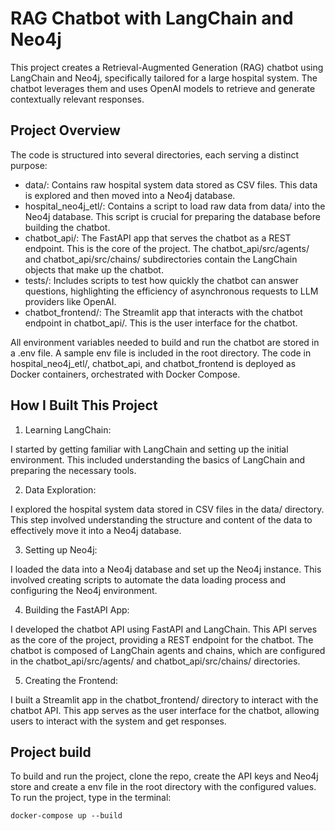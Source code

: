# RAG Chatbot with LangChain and Neo4j

This project creates a Retrieval-Augmented Generation (RAG) chatbot using LangChain and Neo4j, specifically tailored for a large hospital system. The chatbot leverages them and uses OpenAI models to retrieve and generate contextually relevant responses.

## Project Overview

The code is structured into several directories, each serving a distinct purpose:
* data/: Contains raw hospital system data stored as CSV files. This data is explored and then moved into a Neo4j database.
* hospital_neo4j_etl/: Contains a script to load raw data from data/ into the Neo4j database. This script is crucial for preparing the database before building the chatbot.
* chatbot_api/: The FastAPI app that serves the chatbot as a REST endpoint. This is the core of the project. The chatbot_api/src/agents/ and chatbot_api/src/chains/ subdirectories contain the LangChain objects that make up the chatbot.
* tests/: Includes scripts to test how quickly the chatbot can answer questions, highlighting the efficiency of asynchronous requests to LLM providers like OpenAI.
* chatbot_frontend/: The Streamlit app that interacts with the chatbot endpoint in chatbot_api/. This is the user interface for the chatbot.

All environment variables needed to build and run the chatbot are stored in a .env file. A sample env file is included in the root directory. The code in hospital_neo4j_etl/, chatbot_api, and chatbot_frontend is deployed as Docker containers, orchestrated with Docker Compose.

## How I Built This Project

1. Learning LangChain:

I started by getting familiar with LangChain and setting up the initial environment. This included understanding the basics of LangChain and preparing the necessary tools.

2. Data Exploration:

I explored the hospital system data stored in CSV files in the data/ directory. This step involved understanding the structure and content of the data to effectively move it into a Neo4j database.

3. Setting up Neo4j:

I loaded the data into a Neo4j database and set up the Neo4j instance. This involved creating scripts to automate the data loading process and configuring the Neo4j environment.

4. Building the FastAPI App:

I developed the chatbot API using FastAPI and LangChain. This API serves as the core of the project, providing a REST endpoint for the chatbot. The chatbot is composed of LangChain agents and chains, which are configured in the chatbot_api/src/agents/ and chatbot_api/src/chains/ directories.

5. Creating the Frontend:

I built a Streamlit app in the chatbot_frontend/ directory to interact with the chatbot API. This app serves as the user interface for the chatbot, allowing users to interact with the system and get responses.

## Project build

To build and run the project, clone the repo, create the API keys and Neo4j store and create a env file in the root directory with the configured values.
To run the project, type in the terminal:

```
docker-compose up --build
